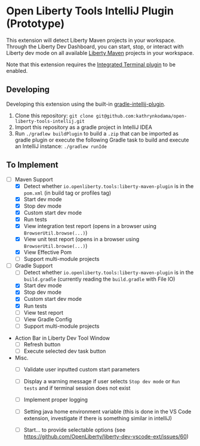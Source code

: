 # Open Liberty Tools IntelliJ Plugin (Prototype)

This extension will detect Liberty Maven projects in your
workspace.  Through the Liberty Dev Dashboard, you can start,
stop, or interact with Liberty dev mode on all available 
[Liberty Maven](https://github.com/OpenLiberty/ci.maven/blob/master/docs/dev.md#dev) projects in your workspace.

Note that this extension requires the [Integrated Terminal plugin](https://plugins.jetbrains.com/plugin/13123-terminal) to be enabled.


## Developing
Developing this extension using the built-in [gradle-intellij-plugin](https://github.com/JetBrains/gradle-intellij-plugin/).

1. Clone this repository: `git clone git@github.com:kathrynkodama/open-liberty-tools-intellij.git`
2. Import this repository as a gradle project in IntelliJ IDEA
3. Run `./gradlew buildPlugin` to build a `.zip` that can be imported as gradle plugin or execute the following Gradle task to build and execute an IntelliJ instance:
`./gradlew runIde`


## To Implement
- [ ] Maven Support
    - [x] Detect whether `io.openliberty.tools:liberty-maven-plugin` is in the `pom.xml` (in build tag or profiles tag)
    - [x] Start dev mode
    - [x] Stop dev mode
    - [x] Custom start dev mode
    - [x] Run tests
    - [x] View integration test report (opens in a browser using `BrowserUtil.browse(...)`)
    - [x] View unit test report (opens in a browser using `BrowserUtil.browse(...)`)
    - [x] View Effective Pom
    - [ ] Support multi-module projects
    
- [ ] Gradle Support
    - [ ] Detect whether `io.openliberty.tools:liberty-maven-plugin` is in the `build.gradle` (currently reading 
    the `build.gradle` with File IO) 
    - [x] Start dev mode
    - [x] Stop dev mode
    - [x] Custom start dev mode
    - [x] Run tests
    - [ ] View test report
    - [ ] View Gradle Config
    - [ ] Support multi-module projects

- Action Bar in Liberty Dev Tool Window
    - [ ] Refresh button
    - [ ] Execute selected dev task button

- Misc.
    - [ ] Validate user inputted custom start parameters
    - [ ] Display a warning message if user selects `Stop dev mode` or `Run tests` and if terminal session does not exist
    - [ ] Implement proper logging
    - [ ] Setting java home environment variable (this is done in the VS Code extension, investigate if there is something similar in intelliJ)
    - [ ] Start... to provide selectable options (see https://github.com/OpenLiberty/liberty-dev-vscode-ext/issues/60)
    
